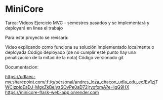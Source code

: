 # MiniCore
Tarea:
Videos Ejercicio MVC - semestres pasados y se implementará y deployará en línea el trabajo 

Para este proyecto se revisará:

Video explicando como funciona su solución implementado localmente o deployada
Código deployado (de no cumplir este punto hay una penalizacion de la mitad de la nota)
Código versionado git 

Documentacion:

https://udlaec-my.sharepoint.com/:f:/g/personal/andres_loza_chacon_udla_edu_ec/Ev1zjTWCIzpIoEaDJ-MgxZkBeIyzSOvPe0aD72jryofxmA?e=IgG9HX
https://minicore-flask-web-app.onrender.com
